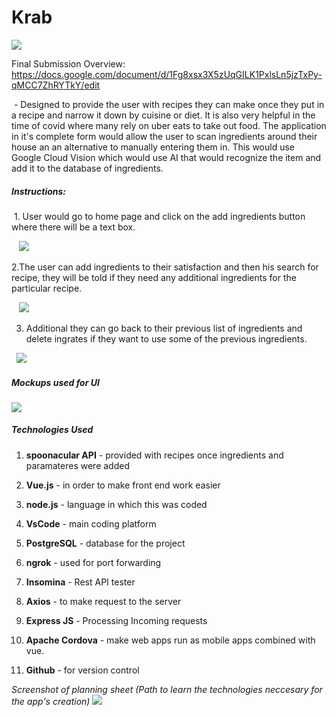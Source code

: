 # Krab
![](https://cdn.discordapp.com/attachments/802690157970456590/803012904122843136/unknown.png)

Final Submission Overview: https://docs.google.com/document/d/1Fg8xsx3X5zUqGILK1PxlsLn5jzTxPy-qMCC7ZhRYTkY/edit

 - Designed to provide the user with recipes they can make once they put in a recipe and
narrow it down by cuisine or diet. It is also very helpful in the time of covid where many rely on uber eats to take out food.
The application in it's complete form would allow the user to scan ingredients around their house an an alternative to manually entering them in.
This would use Google Cloud Vision which would use AI that would recognize the item and add it to the database of ingredients.

##### Instructions:
 1. User would go to home page and click on the add ingredients button where there will be
a text box.

   ![](https://cdn.discordapp.com/attachments/802690157970456590/803012291737419807/unknown.png)

2.The user can add ingredients to their satisfaction and then his search for recipe, they will
be told if they need any additional ingredients for the particular recipe.

   ![](https://cdn.discordapp.com/attachments/802690157970456590/803012369017602048/unknown.png)
   
3. Additional they can go back to their previous list of ingredients and delete ingrates if
they want to use some of the previous ingredients.

  ![](https://cdn.discordapp.com/attachments/802690157970456590/803012369017602048/unknown.png)
  

##### Mockups used for UI
![](https://cdn.discordapp.com/attachments/642141815478419467/803015913909125180/unknown.png)

##### Technologies Used
1. **spoonacular API** - provided with recipes once ingredients and paramateres were
added

2. **Vue.js** - in order to make front end work easier

3. **node.js** - language in which this was coded

4. **VsCode** - main coding platform

5. **PostgreSQL** - database for the project

6. **ngrok** - used for port forwarding

7. **Insomina** - Rest API tester

8. **Axios** - to make request to the server

9. **Express JS** - Processing Incoming requests

10. **Apache Cordova** - make web apps run as mobile apps combined with vue.

11. **Github** - for version control
 
 
 *Screenshot of planning sheet (Path to learn the technologies neccesary for the app's creation)*
![](https://cdn.discordapp.com/attachments/642141815478419467/803016470798794753/unknown.png)

